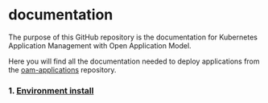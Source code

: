 # documentation

The purpose of this GitHub repository is the documentation for Kubernetes Application Management with Open Application Model.

Here you will find all the documentation needed to deploy applications from the [oam-applications](https://github.com/activa-prefapp/oam-applications) repository.

### 1. [Environment install](./environment/README.md)